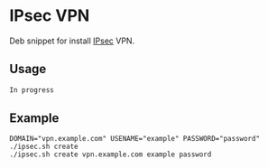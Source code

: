 # IPsec VPN
Deb snippet for install [IPsec](https://en.wikipedia.org/wiki/IPsec) VPN.  

## Usage
```bash
In progress
```

## Example 

    DOMAIN="vpn.example.com" USENAME="example" PASSWORD="password" ./ipsec.sh create
    ./ipsec.sh create vpn.example.com example password
